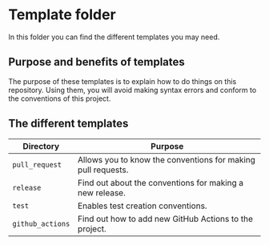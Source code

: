 # Template folder 
In this folder you can find the different templates you may need.


## Purpose and benefits of templates
The purpose of these templates is to explain how to do things on this repository. Using them, you will avoid making syntax errors and conform to the conventions of this project.

## The different templates
| Directory        | Purpose                                                                                                       |
| ---------------- | ------------------------------------------------------------------------------------------------------------- |
| `pull_request`   | Allows you to know the conventions for making pull requests.                                                  |
| `release`        | Find out about the conventions for making a new release.                                                      |
| `test`           | Enables test creation conventions.                                                                            |
| `github_actions` | Find out how to add new GitHub Actions to the project.                                                        |
